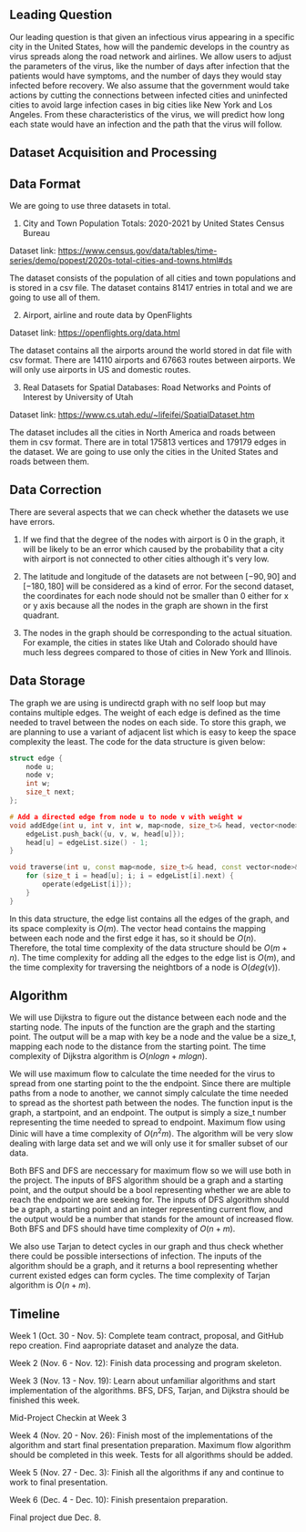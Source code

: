 ## Leading Question 

Our leading question is that given an infectious virus appearing in a specific city in the United States, how will the pandemic develops in the country as virus spreads along the road network and airlines. We allow users to adjust the parameters of the virus, like the number of days after infection that the patients would have symptoms, and the number of days they would stay infected before recovery. We also assume that the government would take actions by cutting the connections between infected cities and uninfected cities to avoid large infection cases in big cities like New York and Los Angeles. From these characteristics of the virus, we will predict how long each state would have an infection and the path that the virus will follow. 

## Dataset Acquisition and Processing

## Data Format
We are going to use three datasets in total. 

1. City and Town Population Totals: 2020-2021 by United States Census Bureau

Dataset link: <a href = "https://www.census.gov/data/tables/time-series/demo/popest/2020s-total-cities-and-towns.html#ds"> https://www.census.gov/data/tables/time-series/demo/popest/2020s-total-cities-and-towns.html#ds </a>

The dataset consists of the population of all cities and town populations and is stored in a csv file. The dataset contains 81417 entries in total and we are going to use all of them. 

2. Airport, airline and route data by OpenFlights 

Dataset link: <a href = "https://openflights.org/data.html"> https://openflights.org/data.html </a>

The dataset contains all the airports around the world stored in dat file with csv format. There are 14110 airports and 67663 routes between airports. We will only use airports in US and domestic routes. 

3. Real Datasets for Spatial Databases: Road Networks and Points of Interest by University of Utah

Dataset link: <a href = "https://www.cs.utah.edu/~lifeifei/SpatialDataset.htm"> https://www.cs.utah.edu/~lifeifei/SpatialDataset.htm </a>

The dataset includes all the cities in North America and roads between them in csv format. There are in total 175813 vertices and 179179 edges in the dataset. We are going to use only the cities in the United States and roads between them. 

## Data Correction

There are several aspects that we can check whether the datasets we use have errors. 

1. If we find that the degree of the nodes with airport is 0 in the graph, it will be likely to be an error which caused by the probability that a city with airport is not connected to other cities although it's very low. 

2. The latitude and longitude of the datasets are not between $[-90, 90]$ and $[-180, 180]$ will be considered as a kind of error. For the second dataset, the coordinates for each node should not be smaller than 0 either for x or y axis because all the nodes in the graph are shown in the first quadrant. 

3. The nodes in the graph should be corresponding to the actual situation. For example, the cities in states like Utah and Colorado should have much less degrees compared to those of cities in New York and Illinois. 

## Data Storage

The graph we are using is undirectd graph with no self loop but may contains multiple edges. The weight of each edge is defined as the time needed to travel between the nodes on each side. To store this graph, we are planning to use a variant of adjacent list which is easy to keep the space complexity the least. The code for the data structure is given below:

```C++
struct edge {
    node u; 
    node v;
    int w;
    size_t next;
};

# Add a directed edge from node u to node v with weight w
void addEdge(int u, int v, int w, map<node, size_t>& head, vector<node>& edgeList) {
    edgeList.push_back({u, v, w, head[u]});
    head[u] = edgeList.size() - 1;
}

void traverse(int u, const map<node, size_t>& head, const vector<node>& edgeList) {
    for (size_t i = head[u]; i; i = edgeList[i].next) {
        operate(edgeList[i]});
    }
}

```

In this data structure, the edge list contains all the edges of the graph, and its space complexity is $O(m)$. The vector head contains the mapping between each node and the first edge it has, so it should be $O(n)$. Therefore, the total time complexity of the data structure should be $O(m + n)$. The time complexity for adding all the edges to the edge list is $O(m)$, and the time complexity for traversing the neightbors of a node is $O(deg(v))$. 

## Algorithm 

We will use Dijkstra to figure out the distance between each node and the starting node. The inputs of the function are the graph and the starting point. The output will be a map with key be a node and the value be a size_t, mapping each node to the distance from the starting point. The time complexity of Dijkstra algorithm is $O(n log n + m log n)$.

We will use maximum flow to calculate the time needed for the virus to spread from one starting point to the the endpoint. Since there are multiple paths from a node to another, we cannot simply calculate the time needed to spread as the shortest path between the nodes. The function input is the graph, a startpoint, and an endpoint. The output is simply a size_t number representing the time needed to spread to endpoint. Maximum flow using Dinic will have a time complexity of $O(n^2 m)$. The algorithm will be very slow dealing with large data set and we will only use it for smaller subset of our data. 

Both BFS and DFS are neccessary for maximum flow so we will use both in the project. The inputs of BFS algorithm should be a graph and a starting point, and the output should be a bool representing whether we are able to reach the endpoint we are seeking for. The inputs of DFS algorithm should be a graph, a starting point and an integer representing current flow, and the output would be a number that stands for the amount of increased flow. Both BFS and DFS should have time complexity of $O(n + m)$.

We also use Tarjan to detect cycles in our graph and thus check whether there could be possible intersections of infection. The inputs of the algorithm should be a graph, and it returns a bool representing whether current existed edges can form cycles. The time complexity of Tarjan algorithm is $O(n + m)$.

## Timeline

Week 1 (Oct. 30 - Nov. 5): Complete team contract, proposal, and GitHub repo creation. Find aapropriate dataset and analyze the data.

Week 2 (Nov. 6 - Nov. 12): Finish data processing and program skeleton.

Week 3 (Nov. 13 - Nov. 19): Learn about unfamiliar algorithms and start implementation of the algorithms. BFS, DFS, Tarjan, and Dijkstra should be finished this week.

Mid-Project Checkin at Week 3

Week 4 (Nov. 20 - Nov. 26): Finish most of the implementations of the algorithm and start final presentation preparation. Maximum flow algorithm should be completed in this week. Tests for all algorithms should be added. 

Week 5 (Nov. 27 - Dec. 3): Finish all the algorithms if any and continue to work to final presentation.

Week 6 (Dec. 4 - Dec. 10): Finish presentaion preparation.

Final project due Dec. 8.